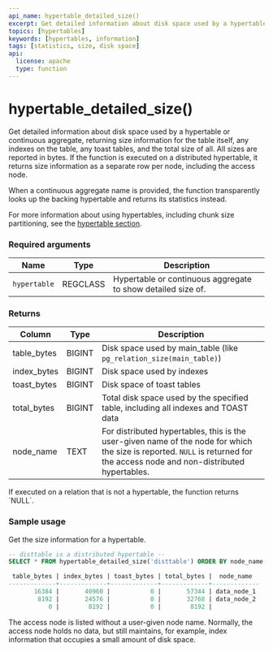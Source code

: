 ```yaml
---
api_name: hypertable_detailed_size()
excerpt: Get detailed information about disk space used by a hypertable
topics: [hypertables]
keywords: [hypertables, information]
tags: [statistics, size, disk space]
api:
  license: apache
  type: function
---
```


# hypertable_detailed_size()

Get detailed information about disk space used by a hypertable or
continuous aggregate, returning size information for the table
itself, any indexes on the table, any toast tables, and the total
size of all. All sizes are reported in bytes. If the function is
executed on a distributed hypertable, it returns size information
as a separate row per node, including the access node.

<Highlight type="note">
When a continuous aggregate name is provided, the function
transparently looks up the backing hypertable and returns its statistics
instead.
</Highlight>

For more information about using hypertables, including chunk size partitioning,
see the [hypertable section][hypertable-docs].

### Required arguments

|Name|Type|Description|
|---|---|---|
| `hypertable` | REGCLASS | Hypertable or continuous aggregate to show detailed size of. |

### Returns

|Column|Type|Description|
|-|-|-|
|table_bytes|BIGINT|Disk space used by main_table (like `pg_relation_size(main_table)`)|
|index_bytes|BIGINT|Disk space used by indexes|
|toast_bytes|BIGINT|Disk space of toast tables|
|total_bytes|BIGINT|Total disk space used by the specified table, including all indexes and TOAST data|
|node_name|TEXT|For distributed hypertables, this is the user-given name of the node for which the size is reported. `NULL` is returned for the access node and non-distributed hypertables.|

<Highlight type="note">
If executed on a relation that is not a hypertable, the function
returns `NULL`.
</Highlight>

### Sample usage

Get the size information for a hypertable.

```sql
-- disttable is a distributed hypertable --
SELECT * FROM hypertable_detailed_size('disttable') ORDER BY node_name;

 table_bytes | index_bytes | toast_bytes | total_bytes |  node_name
-------------+-------------+-------------+-------------+-------------
       16384 |       40960 |           0 |       57344 | data_node_1
        8192 |       24576 |           0 |       32768 | data_node_2
           0 |        8192 |           0 |        8192 |

```

The access node is listed without a user-given node name. Normally,
the access node holds no data, but still maintains, for example, index
information that occupies a small amount of disk space.

[hypertable-docs]: /use-timescale/:currentVersion:/hypertables/
